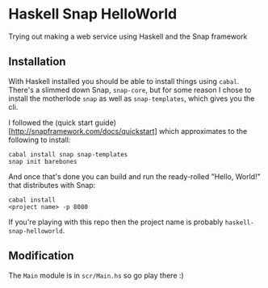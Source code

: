 # Haskell Snap HelloWorld
Trying out making a web service using Haskell and the Snap framework

## Installation

With Haskell installed you should be able to install things using `cabal`. There's a slimmed down Snap, `snap-core`, but for some reason I chose to install the motherlode `snap` as well as `snap-templates`, which gives you the cli.

I followed the (quick start guide)[http://snapframework.com/docs/quickstart] which approximates to the following to install:

```
cabal install snap snap-templates
snap init barebones
```

And once that's done you can build and run the ready-rolled "Hello, World!" that distributes with Snap:

```
cabal install
<project name> -p 8080
```

If you're playing with this repo then the project name is probably `haskell-snap-helloworld`.

## Modification

The `Main` module is in `scr/Main.hs` so go play there :)
